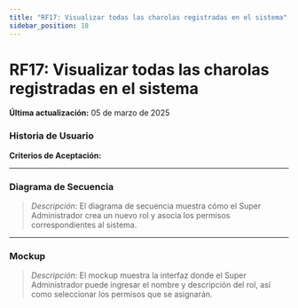 ```yaml
---
title: "RF17: Visualizar todas las charolas registradas en el sistema"  
sidebar_position: 18
---
```


# RF17: Visualizar todas las charolas registradas en el sistema

**Última actualización:** 05 de marzo de 2025

### Historia de Usuario



  **Criterios de Aceptación:**
  

---

### Diagrama de Secuencia

> *Descripción*: El diagrama de secuencia muestra cómo el Super Administrador crea un nuevo rol y asocia los permisos correspondientes al sistema.

---

### Mockup

> *Descripción*: El mockup muestra la interfaz donde el Super Administrador puede ingresar el nombre y descripción del rol, así como seleccionar los permisos que se asignarán.
